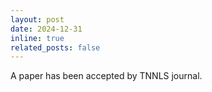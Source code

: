 ```yaml
---
layout: post
date: 2024-12-31
inline: true
related_posts: false
---
```


A paper has been accepted by TNNLS journal.
